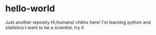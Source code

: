 # hello-world
Just another reposity
Hi,humans!
chbhx here! I'm learning python and statistics.I want to be a scientist.
try it

